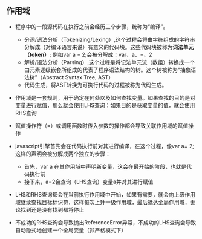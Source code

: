 ## 作用域

- 程序中的一段源代码在执行之前会经历三个步骤，统称为“编译”。
  - 分词/词法分析（Tokenizing/Lexing）,这个过程会将由字符组成的字符串分解成（对编译语言来说）有意义的代码块。这些代码块被称为**词法单元（token）**; 例如var a = 2;会被分解成：var、a、=、2
  - 解析/语法分析（Parsing）,这个过程是将记法单元流（数组）转换成一个由元素逐级嵌套所组成的代表了程序语法结构的树。这个树被称为“抽象语法树”（Abstract Syntax Tree, AST）
  - 代码生成，将AST转换为可执行代码的过程被称为代码生成。

- 作用域是一套规则，用于确定在何处以及如何查找变量。如果查找的目的是对变量进行赋值，那么就会使用LHS查询；如果目的是获取变量的值，就会使用RHS查询
- 赋值操作符（=）或调用函数时传入参数的操作都会导致关联作用域的赋值操作

- javascript引擎首先会在代码执行前对其进行编译，在这个过程，像var a= 2;这样的声明会被分解成两个独立的步骤：
  - 首先，var a 在其作用域中声明新变量，这会在最开始的阶段，也就是代码执行前
  - 接下来，a=2会查询（LHS查询）变量a并对其进行赋值

- LHS和RHS查询都会在当前执行作用域中开始，如果有需要，就会向上级作用域继续查找目标标识符，这样每次上升一级作用域，最后抵达全局作用域，无论找到还是没有找到都将停止
- 不成功的RHS查询会导致抛出ReferenceError异常，不成功的LHS查询会导致自动隐式地创建一个全局变量（非严格模式下）